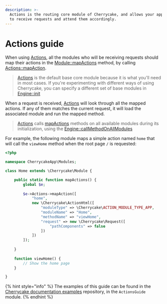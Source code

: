 ```yaml
---
description: >-
  Actions is the routing core module of Cherrycake, and allows your application
  to receive requests and attend them accordingly.
---
```


# Actions guide

When using [Actions](../../reference/core-modules/actions-1/actions.md), all the modules who will be receiving requests should map their actions in the [Module::mapActions](../../reference/core-classes/module/methods.md#mapactions) method, by calling [Actions::mapAction](../../reference/core-modules/actions-1/actions.md#mapaction).

> [Actions](../../reference/core-modules/actions-1/actions.md) is the default base core module because it is what you'll need in most cases. If you're experimenting with different ways of using Cherrycake, you can specify a different set of base modules in [Engine::init](../../reference/core-classes/engine/methods.md#init)

When a request is received, [Actions](../../reference/core-modules/actions-1/actions.md) will look through all the mapped actions. If any of them matches the current request, it will load the associated module and run the mapped method.

> [Actions](../../reference/core-modules/actions-1/actions.md) calls [mapActions](../../reference/core-classes/module/#mapactions) methods on all available modules during its initialization, using the [Engine::callMethodOnAllModules](../../reference/core-classes/engine/methods.md#callmethodonallmodules)

For example, the following module maps a simple action named `home` that will call the `viewHome` method when the root page `/` is requested:

```php
<?php

namespace CherrycakeApp\Modules;

class Home extends \Cherrycake\Module {

    public static function mapActions() {
        global $e;
        
        $e->Actions->mapAction([
            "home",
            new \Cherrycake\ActionHtml([
                "moduleType" => \Cherrycake\ACTION_MODULE_TYPE_APP,
                "moduleName" => "Home",
                "methodName" => "viewHome",
                "request" => new \Cherrycake\Request([
                    "pathComponents" => false
                ])
            ])
        ]);
        
    }
    
    function viewHome() {
        // Show the home page
    }

}
```

{% hint style="info" %}
The examples of this guide can be found in the [Cherrycake documentation examples](https://github.com/tin-cat/cherrycake-documentation-examples) repository, in the `ActionsGuide` module.
{% endhint %}

